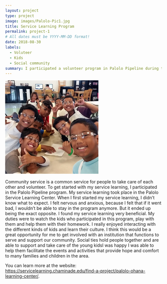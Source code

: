 ```yaml
---
layout: project
type: project
image: images/Palolo-Pic1.jpg
title: Service Learning Program
permalink: project-1
# All dates must be YYYY-MM-DD format!
date: 2018-08-30
labels:
  - Voluteer
  - Kids
  - Social community
summary: I participated a volunteer program in Palolo Pipeline during the summer in 2017.
---
```


<div class="ui small rounded images">
  <img class="ui image" src="../images/Palolo-Pic1.jpg">
</div>

Community service is a common service for people to take care of each other and volunteer. To get started with my service learning, I participated in the Palolo Pipeline program. My service learning took place in the Palolo Service Learning Center. When I first started my service learning, I didn’t know what to expect. I felt nervous and anxious, because I felt that if it went bad, I wouldn’t be able to stay in the program anymore. But it ended up being the exact opposite. I found my service learning very beneficial. My duties were to watch the kids who participated in this program, play with them and help them with their homework. I really enjoyed interacting with the different kinds of kids and learn their culture. I think this would be a great opportunity for me to get involved with an institution that functions to serve and support our community. Social ties hold people together and are able to support and take care of the young kidsI was happy I was able to help them facilitate the events and activities that provide hope and comfort to many families and children in the area.




You can learn more at the website: https://servicelearning.chaminade.edu/find-a-project/palolo-ohana-learning-center/.



